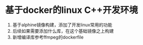 # 基于docker的linux C++开发环境
1. 基于alphine镜像构建，添加了开发linux常用的功能
2. 后续如果需要添加什么库，在这个基础镜像之上构建
3. 新增编译库参考ffmpeg的dockerfile
